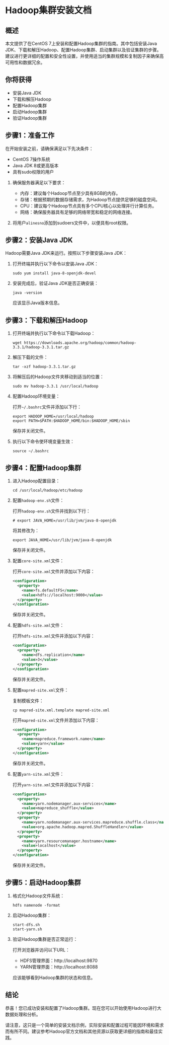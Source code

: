 # Hadoop集群安装文档

## 概述
本文提供了在CentOS 7上安装和配置Hadoop集群的指南。其中包括安装Java JDK、下载和解压Hadoop、配置Hadoop集群、启动集群以及验证集群的步骤。建议进行更详细的配置和安全性设置，并使用适当的集群规模和复制因子来确保高可用性和数据冗余。

## 你将获得
- 安装Java JDK
- 下载和解压Hadoop
- 配置Hadoop集群
- 启动Hadoop集群
- 验证Hadoop集群

## 步骤1：准备工作

在开始安装之前，请确保满足以下先决条件：

- CentOS 7操作系统
- Java JDK 8或更高版本
- 具有sudo权限的用户

1. 确保服务器满足以下要求：
    - 内存：建议每个Hadoop节点至少具有8GB的内存。
    - 存储：根据预期的数据存储需求，为Hadoop节点提供足够的磁盘空间。
    - CPU：建议每个Hadoop节点具有多个CPU核心以处理并行计算任务。
    - 网络：确保服务器具有足够的网络带宽和稳定的网络连接。

2. 将用户`alinesno`添加到sudoers文件中，以便具有root权限。

## 步骤2：安装Java JDK

Hadoop需要Java JDK来运行。按照以下步骤安装Java JDK：

1. 打开终端并执行以下命令以安装Java JDK：

   ```
   sudo yum install java-8-openjdk-devel
   ```

2. 安装完成后，验证Java JDK是否正确安装：

   ```
   java -version
   ```

   应该显示Java版本信息。

## 步骤3：下载和解压Hadoop

1. 打开终端并执行以下命令以下载Hadoop：

   ```
   wget https://downloads.apache.org/hadoop/common/hadoop-3.3.1/hadoop-3.3.1.tar.gz
   ```

2. 解压下载的文件：

   ```
   tar -xzf hadoop-3.3.1.tar.gz
   ```

3. 将解压后的Hadoop文件夹移动到适当的位置：

   ```
   sudo mv hadoop-3.3.1 /usr/local/hadoop
   ```

4. 配置Hadoop环境变量：

   打开`~/.bashrc`文件并添加以下行：

   ```
   export HADOOP_HOME=/usr/local/hadoop
   export PATH=$PATH:$HADOOP_HOME/bin:$HADOOP_HOME/sbin
   ```

   保存并关闭文件。

5. 执行以下命令使环境变量生效：

   ```
   source ~/.bashrc
   ```

## 步骤4：配置Hadoop集群

1. 进入Hadoop配置目录：

   ```
   cd /usr/local/hadoop/etc/hadoop
   ```

2. 配置`hadoop-env.sh`文件：

   打开`hadoop-env.sh`文件并找到以下行：

   ```
   # export JAVA_HOME=/usr/lib/jvm/java-8-openjdk
   ```

   将其修改为：

   ```
   export JAVA_HOME=/usr/lib/jvm/java-8-openjdk
   ```

   保存并关闭文件。

3. 配置`core-site.xml`文件：

   打开`core-site.xml`文件并添加以下内容：

   ```xml
   <configuration>
     <property>
       <name>fs.defaultFS</name>
       <value>hdfs://localhost:9000</value>
     </property>
   </configuration>
   ```

   保存并关闭文件。

4. 配置`hdfs-site.xml`文件：

   打开`hdfs-site.xml`文件并添加以下内容：

   ```xml
   <configuration>
     <property>
       <name>dfs.replication</name>
       <value>3</value>
     </property>
   </configuration>
   ```

   保存并关闭文件。

5. 配置`mapred-site.xml`文件：

   复制模板文件：

   ```
   cp mapred-site.xml.template mapred-site.xml
   ```

   打开`mapred-site.xml`文件并添加以下内容：

   ```xml
   <configuration>
     <property>
       <name>mapreduce.framework.name</name>
       <value>yarn</value>
     </property>
   </configuration>
   ```

   保存并关闭文件。

6. 配置`yarn-site.xml`文件：

   打开`yarn-site.xml`文件并添加以下内容：

   ```xml
   <configuration>
     <property>
       <name>yarn.nodemanager.aux-services</name>
       <value>mapreduce_shuffle</value>
     </property>
     <property>
       <name>yarn.nodemanager.aux-services.mapreduce.shuffle.class</name>
       <value>org.apache.hadoop.mapred.ShuffleHandler</value>
     </property>
     <property>
       <name>yarn.resourcemanager.hostname</name>
       <value>localhost</value>
     </property>
   </configuration>
   ```

   保存并关闭文件。

## 步骤5：启动Hadoop集群

1. 格式化Hadoop文件系统：

   ```
   hdfs namenode -format
   ```

2. 启动Hadoop集群：

   ```
   start-dfs.sh
   start-yarn.sh
   ```

3. 验证Hadoop集群是否正常运行：

   打开浏览器并访问以下URL：

   - HDFS管理界面：http://localhost:9870
   - YARN管理界面：http://localhost:8088

   应该能够看到Hadoop集群的状态和信息。

## 结论

恭喜！您已成功安装和配置了Hadoop集群。现在您可以开始使用Hadoop进行大数据处理和分析。

请注意，这只是一个简单的安装文档示例，实际安装和配置过程可能因环境和需求而有所不同。建议参考Hadoop官方文档和其他资源以获取更详细的指南和最佳实践。